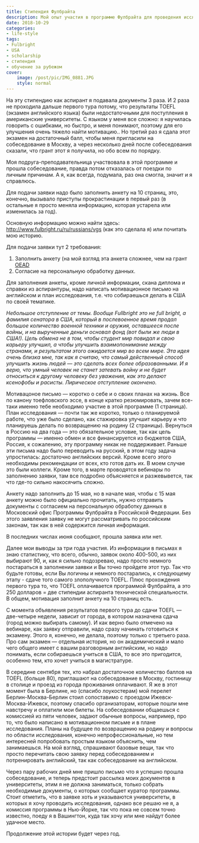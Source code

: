 ```yaml
---
title: Стипендия Фулбрайта
description: Мой опыт участия в программе Фулбрайта для проведения исследования в США.
date: 2018-10-29
categories:
- life-style
tags:
- Fulbright
- USA
- scholarship
- стипендия
- обучение за рубежом
cover: 
    image: /post/pic/IMG_0881.JPG
    style: normal
---
```

На эту стипендию как аспирант я подавала документы 3 раза. И 2 раза не проходила дальше первого тура потому, что результаты TOEFL (экзамен английского языка) были недостаточными для поступления в американские университеты. С языком у меня все сложно: я научилась говорить с ошибками, но быстро, и меня понимают, поэтому для его улучшения очень тяжело найти мотивацию..
Но третий раз я сдала этот экзамен на достаточный балл, чтобы меня пригласили на собеседование в Москву, а через несколько дней после собеседования сказали, что грант этот я получила, но обо всем по порядку.

Моя подруга-преподавательница участвовала в этой программе и прошла собеседование, правда потом отказалась от поездки по личным причинам. А я, как всегда, подумала, раз она смогла, значит и я справлюсь. 

Для подачи заявки надо было заполнить анкету на 10 страниц, это, конечно, вызывало приступы прокрастинации в первый раз (в остальные я просто меняла информацию, которая устарела или изменилась за год).

Основную информацию можно найти здесь: http://www.fulbright.ru/ru/russians/vgs  (как это сделала я) или почитать мою историю. 

Для подачи заявки тут 2 требования:
1. Заполнить анкету (на мой взгляд эта анкета сложнее, чем на грант [OEAD](https://ashitovod.com/post/oead_ernestmach/)
2. Согласие на персональную обработку данных.

Для заполнения анкеты, кроме личной информации, скана диплома и справки из аспирантуры, надо написать мотивационное письмо на английском и план исследования, т.е. что собираешься делать в США по своей тематике.

*Небольшое отступление от темы. Вообще Fullbright это не full bright, а фамилия сенатора в США, который в послевоенное время продал большое количество военной техники и оружия, оставшееся после войны, и на вырученные деньги основал фонд (вот были же люди в США!). Цель обмена не в том, чтобы студент мир повидал и свою карьеру улучшил, а чтобы улучшить взаимопонимание между странами, и результатом этого ожидается мир во всем мире. Эта идея очень близка мне, так как я считаю, что самый действенный способ улучшить жизнь людей — это сделать всех более образованными. И я верю, что умный человек не станет затевать войну и не будет относиться к другому человеку без уважения, как это делают ксенофобы и расисты. Лирическое отступление окончено.*

Мотивацоное письмо — коротко о себе и о своих планах на жизнь. Все по канону тоефловского эссе, в конце кратко резюмировать, зачем все-таки именно тебе необходимо участие в этой программе (1 страница).
План исследования — почти так же коротко, только о планируемой работе, что уже было сделано, как стажировка улучшит карьеру и что планируешь делать по возвращению на родину (2 страницы). Вернуться в Россию на два года — это обязательное условие, так как цель программы — именно обмен и все финансируется из бюджетов США, Россия, к сожалению, эту программу никак не поддерживает. Раньше эти письма надо было переводить на русский, в этом году задача упростилась: достаточно английских версий. 
Кроме всего этого необходимы рекомендации от всех, кто готов дать их. В моем случае это были коллеги. Кроме того, в марте проводятся вебинары по заполнению заявки, там все подробно объясняется и разжевывется, так что где-то сильно накосячить сложно.

Анкету надо заполнить до 15 мая, но в начале мая, чтобы с 15 мая анкету можно было официально прочитать, нужно отправить документы с согласием на персональную обработку данных в Московский офис Программы Фулбрайта в Российской Федерации. Без этого заявления заявку не могут рассматривать по российским законам, так как в ней содержится личная информация.

В последних числах июня сообщают, прошла заявка или нет. 

Далее мои выводы за три года участия. 
Из информации в письмах я знаю статистику, что всего, обычно, заявок около 400-500, из них выбирают 90, и, как я сильно подозреваю, надо просто немного постараться в заполнении заявки и Вы точно пройдете этот тур. Так что будьте готовы, если Вы логичны и немного постарались, к следующему этапу - сдаче того самого злополучного TOEFL. Плюс прохождения первого тура то, что TOEFL оплачивается программой Фулбрайта, а это 250 долларов =  две стипендии аспиранта технической специальности. В общем, мотивация заполнит анкету на 10 страниц есть.

С момента объявления результатов первого тура до сдачи TOEFL — две-четыре недели, зависит от города, в котором назначена сдача (город можно выбирать самому). И как верно было отмечено на вебинаре, как заявку отправили, надо сразу начинать готовиться к экзамену. Этого я, конечно, не делала, поэтому только с третьего раза. Про сам экзамен —  отдельная история, но он академический и мало чего общего имеет с вашим разговорным английским, но надо понимать, если собираешься учиться в США, то все это пригодится, особенно тем, кто хочет учиться в магистратуре.

В середине сентября тех, кто набрал достаточное количество баллов на TOEFL (больше 80), приглашают на собеседование в Москву, гостиницу в столице и проезд из города проживания оплачивают. Я же в этот момент была в Берлине, но (спасибо лоукостерам) мой перелет Берлин-Москва-Берлин стоил сопоставимо с проездом Ижевск-Москва-Ижевск, поэтому спасибо организаторам, которые пошли мне навстречу и оплатили мои билеты. 
На собеседовании общаешься с комиссией из пяти человек, задают обычные вопросы, например, про то, что было написано в мотивационном письме и в плане исследования. Планы на будущее по возвращению на родину и вопросы по области исследования, конечно непрофессиональные, но тем интересней попробовать простым языком объяснить, чем занимаешься. На мой взгляд, спрашивают базовые вещи, так что просто перечитать свою заявку перед собеседованием и потренировать английский, так как собеседование на английском.

Через пару рабочих дней мне пришло письмо что я успешно прошла собеседование, и теперь предстоит рассылка моих документов в университеты, этим я не должна заниматься, только собрать необходимые документы, о которых сообщает куратор программы. Стоит отметить, что в заявке хоть и указываются университеты, в которых я хочу проводить исследования, однако все решаю не я, а комиссия программы в Нью-Йорке, так что пока не совсем точно известно, поеду я в Вашингтон, куда так хочу или мне найдут более удачное место. 

Продолжение этой истории будет через год.
